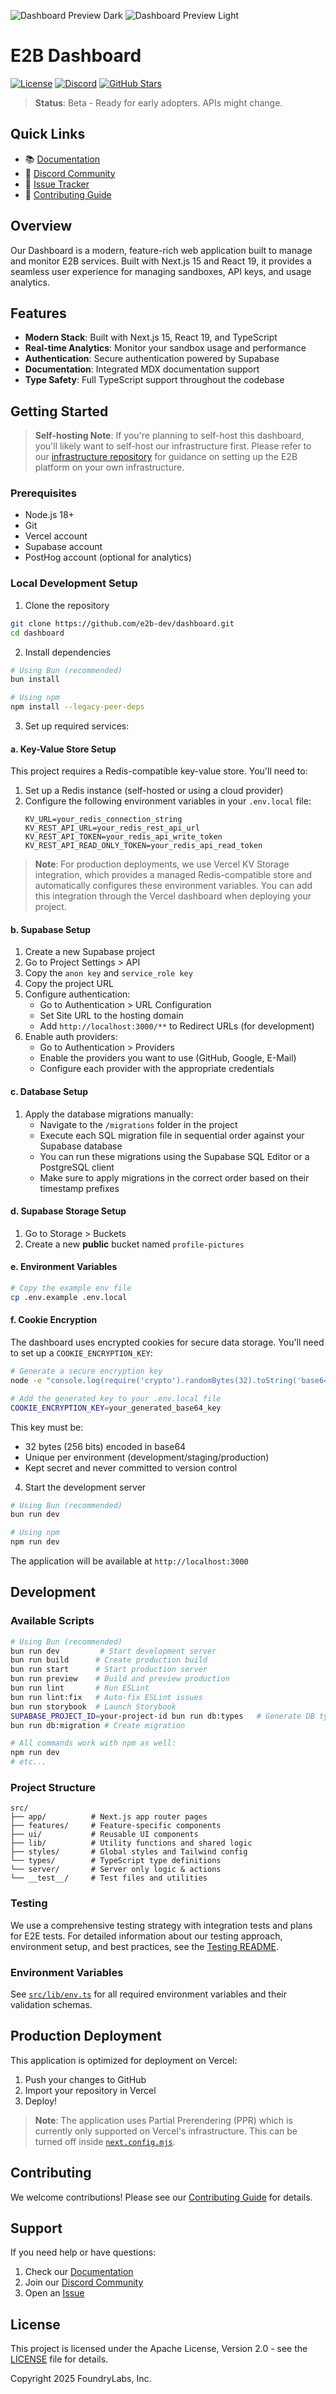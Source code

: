 <!-- <p align="center">
  <img width="100" src="/readme-assets/logo-circle.png" alt="e2b logo">
</p> -->
![Dashboard Preview Dark](/readme-assets/dashboard-preview-dark.png#gh-dark-mode-only)
![Dashboard Preview Light](/readme-assets/dashboard-preview-light.png#gh-light-mode-only)

# E2B Dashboard

[![License](https://img.shields.io/badge/license-Apache--2.0-blue.svg)](LICENSE)
[![Discord](https://img.shields.io/discord/1092455714431180995?color=7289DA&label=Discord&logo=discord&logoColor=white)](https://discord.com/channels/1092455714431180995)
[![GitHub Stars](https://img.shields.io/github/stars/e2b-dev/dashboard?style=social)](https://github.com/e2b-dev/dashboard)

> **Status**: Beta - Ready for early adopters. APIs might change.

## Quick Links
- 📚 [Documentation](https://e2b.dev/docs)
- 💬 [Discord Community](https://discord.gg/e2b)
- 🐛 [Issue Tracker](https://github.com/e2b-dev/dashboard/issues)
- 🤝 [Contributing Guide](CONTRIBUTING.md)

## Overview
Our Dashboard is a modern, feature-rich web application built to manage and monitor E2B services. Built with Next.js 15 and React 19, it provides a seamless user experience for managing sandboxes, API keys, and usage analytics.

## Features
- **Modern Stack**: Built with Next.js 15, React 19, and TypeScript
- **Real-time Analytics**: Monitor your sandbox usage and performance
- **Authentication**: Secure authentication powered by Supabase
- **Documentation**: Integrated MDX documentation support
- **Type Safety**: Full TypeScript support throughout the codebase

## Getting Started

> **Self-hosting Note**: If you're planning to self-host this dashboard, you'll likely want to self-host our infrastructure first. Please refer to our [infrastructure repository](https://github.com/e2b-dev/infra) for guidance on setting up the E2B platform on your own infrastructure.

### Prerequisites
- Node.js 18+
- Git
- Vercel account
- Supabase account
- PostHog account (optional for analytics)

### Local Development Setup

1. Clone the repository
```bash
git clone https://github.com/e2b-dev/dashboard.git
cd dashboard
```

2. Install dependencies
```bash
# Using Bun (recommended)
bun install

# Using npm
npm install --legacy-peer-deps
```

3. Set up required services:

#### a. Key-Value Store Setup
This project requires a Redis-compatible key-value store. You'll need to:

1. Set up a Redis instance (self-hosted or using a cloud provider)
2. Configure the following environment variables in your `.env.local` file:
   ```
   KV_URL=your_redis_connection_string
   KV_REST_API_URL=your_redis_rest_api_url
   KV_REST_API_TOKEN=your_redis_api_write_token
   KV_REST_API_READ_ONLY_TOKEN=your_redis_api_read_token
   ```

> **Note**: For production deployments, we use Vercel KV Storage integration, which provides a managed Redis-compatible store and automatically configures these environment variables. You can add this integration through the Vercel dashboard when deploying your project.

#### b. Supabase Setup
1. Create a new Supabase project
2. Go to Project Settings > API
3. Copy the `anon key` and `service_role key`
4. Copy the project URL
5. Configure authentication:
   - Go to Authentication > URL Configuration
   - Set Site URL to the hosting domain 
   - Add `http://localhost:3000/**` to Redirect URLs (for development)
6. Enable auth providers:
   - Go to Authentication > Providers
   - Enable the providers you want to use (GitHub, Google, E-Mail)
   - Configure each provider with the appropriate credentials

#### c. Database Setup
1. Apply the database migrations manually:
   - Navigate to the `/migrations` folder in the project
   - Execute each SQL migration file in sequential order against your Supabase database
   - You can run these migrations using the Supabase SQL Editor or a PostgreSQL client
   - Make sure to apply migrations in the correct order based on their timestamp prefixes

#### d. Supabase Storage Setup
1. Go to Storage > Buckets
2. Create a new **public** bucket named `profile-pictures`

#### e. Environment Variables
```bash
# Copy the example env file
cp .env.example .env.local
```

#### f. Cookie Encryption
The dashboard uses encrypted cookies for secure data storage. You'll need to set up a `COOKIE_ENCRYPTION_KEY`:

```bash
# Generate a secure encryption key
node -e "console.log(require('crypto').randomBytes(32).toString('base64'))"

# Add the generated key to your .env.local file
COOKIE_ENCRYPTION_KEY=your_generated_base64_key
```

This key must be:
- 32 bytes (256 bits) encoded in base64
- Unique per environment (development/staging/production)
- Kept secret and never committed to version control

4. Start the development server
```bash
# Using Bun (recommended)
bun run dev

# Using npm
npm run dev
```

The application will be available at `http://localhost:3000`

## Development

### Available Scripts
```bash
# Using Bun (recommended)
bun run dev         # Start development server
bun run build      # Create production build
bun run start      # Start production server
bun run preview    # Build and preview production
bun run lint       # Run ESLint
bun run lint:fix   # Auto-fix ESLint issues
bun run storybook  # Launch Storybook
SUPABASE_PROJECT_ID=your-project-id bun run db:types   # Generate DB types
bun run db:migration # Create migration

# All commands work with npm as well:
npm run dev
# etc...
```

### Project Structure
```
src/
├── app/          # Next.js app router pages
├── features/     # Feature-specific components
├── ui/           # Reusable UI components
├── lib/          # Utility functions and shared logic
├── styles/       # Global styles and Tailwind config
└── types/        # TypeScript type definitions
└── server/       # Server only logic & actions
└── __test__/     # Test files and utilities
```

### Testing
We use a comprehensive testing strategy with integration tests and plans for E2E tests. For detailed information about our testing approach, environment setup, and best practices, see the [Testing README](src/__test__/README.md).

### Environment Variables
See [`src/lib/env.ts`](./src/lib/env.ts) for all required environment variables and their validation schemas.

## Production Deployment

This application is optimized for deployment on Vercel:

1. Push your changes to GitHub
2. Import your repository in Vercel
3. Deploy!

> **Note**: The application uses Partial Prerendering (PPR) which is currently only supported on Vercel's infrastructure. This can be turned off inside [`next.config.mjs`](./next.config.mjs).

## Contributing
We welcome contributions! Please see our [Contributing Guide](CONTRIBUTING.md) for details.

## Support
If you need help or have questions:

1. Check our [Documentation](https://e2b.dev/docs)
2. Join our [Discord Community](https://discord.gg/e2b)
3. Open an [Issue](https://github.com/e2b-dev/dashboard/issues)

## License
This project is licensed under the Apache License, Version 2.0 - see the [LICENSE](LICENSE) file for details.

Copyright 2025 FoundryLabs, Inc.